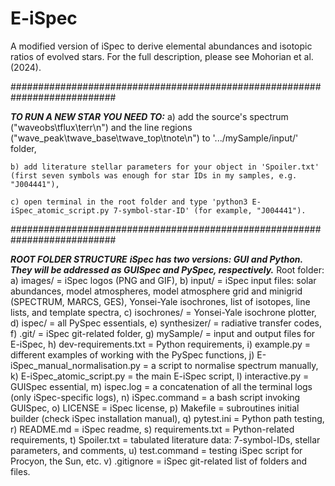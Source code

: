 # E-iSpec
A modified version of iSpec to derive elemental abundances and isotopic ratios of evolved stars. For the full description, please see Mohorian et al. (2024).

###########################################################################    

___TO RUN A NEW STAR YOU NEED TO:___
    a) add the source's spectrum ("waveobs\tflux\terr\n") and the line regions ("wave_peak\twave_base\twave_top\tnote\n") to '.../mySample/input/' folder,
    
    b) add literature stellar parameters for your object in 'Spoiler.txt' (first seven symbols was enough for star IDs in my samples, e.g. "J004441"),
    
    c) open terminal in the root folder and type 'python3 E-iSpec_atomic_script.py 7-symbol-star-ID' (for example, "J004441").

###########################################################################

___ROOT FOLDER STRUCTURE___
***iSpec has two versions: GUI and Python. They will be addressed as GUISpec and PySpec, respectively.***
Root folder:
    a) images/                         = iSpec logos (PNG and GIF),
    b) input/                          = iSpec input files: solar abundances, model atmospheres, model atmosphere grid and minigrid (SPECTRUM, MARCS, GES), Yonsei-Yale isochrones, list of isotopes, line lists, and template spectra,
    c) isochrones/                     = Yonsei-Yale isochrone plotter,
    d) ispec/                          = all PySpec essentials,
    e) synthesizer/                    = radiative transfer codes,
    f) .git/                           = iSpec git-related folder,
    g) mySample/                       = input and output files for E-iSpec,
    h) dev-requirements.txt            = Python requirements,
    i) example.py                      = different examples of working with the PySpec functions,
    j) E-iSpec_manual_normalisation.py = a script to normalise spectrum manually,
    k) E-iSpec_atomic_script.py        = the main E-iSpec script,
    l) interactive.py                  = GUISpec essential,
    m) ispec.log                       = a concatenation of all the terminal logs (only iSpec-specific logs),
    n) iSpec.command                   = a bash script invoking GUISpec,
    o) LICENSE                         = iSpec license,
    p) Makefile                        = subroutines initial builder (check iSpec installation manual),
    q) pytest.ini                      = Python path testing,
    r) README.md                       = iSpec readme,
    s) requirements.txt                = Python-related requirements,
    t) Spoiler.txt                     = tabulated literature data: 7-symbol-IDs, stellar parameters, and comments,
    u) test.command                    = testing iSpec script for Procyon, the Sun, etc.
    v) .gitignore                      = iSpec git-related list of folders and files.
